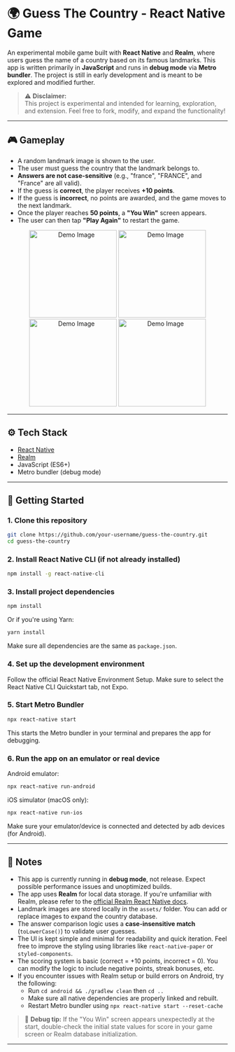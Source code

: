 # 🌍 Guess The Country - React Native Game

An experimental mobile game built with **React Native** and **Realm**, where users guess the name of a country based on its famous landmarks. This app is written primarily in **JavaScript** and runs in **debug mode** via **Metro bundler**. The project is still in early development and is meant to be explored and modified further.

> ⚠️ **Disclaimer:**  
> This project is experimental and intended for learning, exploration, and extension. Feel free to fork, modify, and expand the functionality!

---

## 🎮 Gameplay

- A random landmark image is shown to the user.
- The user must guess the country that the landmark belongs to.
- **Answers are not case-sensitive** (e.g., "france", "FRANCE", and "France" are all valid).
- If the guess is **correct**, the player receives **+10 points**.
- If the guess is **incorrect**, no points are awarded, and the game moves to the next landmark.
- Once the player reaches **50 points**, a **"You Win"** screen appears.
- The user can then tap **"Play Again"** to restart the game.

<div align="center">
  <img src="https://i.postimg.cc/nLLVJnY4/Whats-App-Image-2025-05-18-at-15-30-08.jpg" alt="Demo Image" style="width: 200px; height: auto;" />
  <img src="https://i.postimg.cc/LXYHJvWh/Whats-App-Image-2025-05-18-at-15-30-08-1.jpg" alt="Demo Image" style="width: 200px; height: auto;" />
  <img src="https://i.postimg.cc/wxNqHfJG/Whats-App-Image-2025-05-18-at-15-30-09.jpg" alt="Demo Image" style="width: 200px; height: auto;" />
  <img src="https://i.postimg.cc/QxrXMQJx/Whats-App-Image-2025-05-18-at-15-30-09-1.jpg" alt="Demo Image" style="width: 200px; height: auto;" />
</div>

---

## ⚙️ Tech Stack

- [React Native](https://reactnative.dev/)
- [Realm](https://www.mongodb.com/docs/realm/sdk/react-native/)
- JavaScript (ES6+)
- Metro bundler (debug mode)

---

## 🚀 Getting Started

### 1. Clone this repository

```bash
git clone https://github.com/your-username/guess-the-country.git
cd guess-the-country
```

### 2. Install React Native CLI (if not already installed)
```bash
npm install -g react-native-cli
```

### 3. Install project dependencies
```bash
npm install
```
Or if you're using Yarn:
```bash
yarn install
```
Make sure all dependencies are the same as `package.json`.

### 4. Set up the development environment
Follow the official React Native Environment Setup.
Make sure to select the React Native CLI Quickstart tab, not Expo.

### 5. Start Metro Bundler
```bash
npx react-native start
```
This starts the Metro bundler in your terminal and prepares the app for debugging.

### 6. Run the app on an emulator or real device
Android emulator:
```bash
npx react-native run-android
```
iOS simulator (macOS only):
```bash
npx react-native run-ios
```
Make sure your emulator/device is connected and detected by adb devices (for Android).

---
## 📝 Notes
- This app is currently running in **debug mode**, not release. Expect possible performance issues and unoptimized builds.
- The app uses **Realm** for local data storage. If you're unfamiliar with Realm, please refer to the [official Realm React Native docs](https://www.mongodb.com/docs/realm/sdk/react-native/).
- Landmark images are stored locally in the `assets/` folder. You can add or replace images to expand the country database.
- The answer comparison logic uses a **case-insensitive match** (`toLowerCase()`) to validate user guesses.
- The UI is kept simple and minimal for readability and quick iteration. Feel free to improve the styling using libraries like `react-native-paper` or `styled-components`.
- The scoring system is basic (correct = +10 points, incorrect = 0). You can modify the logic to include negative points, streak bonuses, etc.
- If you encounter issues with Realm setup or build errors on Android, try the following:
  - Run `cd android && ./gradlew clean` then `cd ..`
  - Make sure all native dependencies are properly linked and rebuilt.
  - Restart Metro bundler using `npx react-native start --reset-cache`

> 🔧 **Debug tip:** If the "You Win" screen appears unexpectedly at the start, double-check the initial state values for score in your game screen or Realm database initialization.

---
